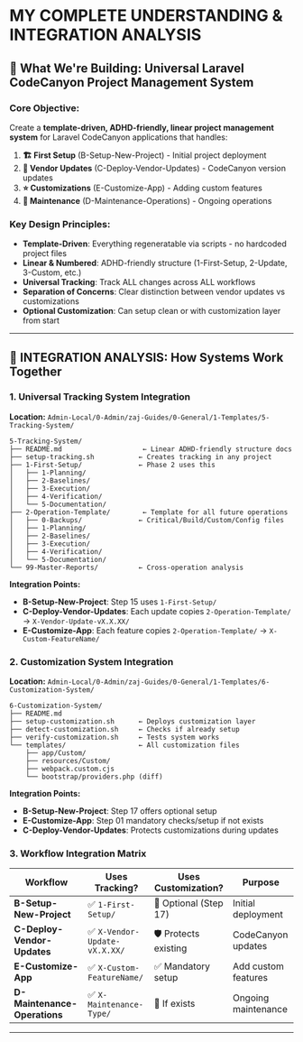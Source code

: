 # **MY COMPLETE UNDERSTANDING & INTEGRATION ANALYSIS**

## **🎯 What We're Building: Universal Laravel CodeCanyon Project Management System**

### **Core Objective:**
Create a **template-driven, ADHD-friendly, linear project management system** for Laravel CodeCanyon applications that handles:

1. **🏗️ First Setup** (B-Setup-New-Project) - Initial project deployment
2. **🔄 Vendor Updates** (C-Deploy-Vendor-Updates) - CodeCanyon version updates  
3. **⭐ Customizations** (E-Customize-App) - Adding custom features
4. **🔧 Maintenance** (D-Maintenance-Operations) - Ongoing operations

### **Key Design Principles:**
- **Template-Driven**: Everything regeneratable via scripts - no hardcoded project files
- **Linear & Numbered**: ADHD-friendly structure (1-First-Setup, 2-Update, 3-Custom, etc.)
- **Universal Tracking**: Track ALL changes across ALL workflows
- **Separation of Concerns**: Clear distinction between vendor updates vs customizations
- **Optional Customization**: Can setup clean or with customization layer from start

---

## **🔗 INTEGRATION ANALYSIS: How Systems Work Together**

### **1. Universal Tracking System Integration**

**Location:** `Admin-Local/0-Admin/zaj-Guides/0-General/1-Templates/5-Tracking-System/`

```
5-Tracking-System/
├── README.md                    ← Linear ADHD-friendly structure docs
├── setup-tracking.sh           ← Creates tracking in any project
├── 1-First-Setup/              ← Phase 2 uses this
│   ├── 1-Planning/
│   ├── 2-Baselines/
│   ├── 3-Execution/
│   ├── 4-Verification/
│   └── 5-Documentation/
├── 2-Operation-Template/        ← Template for all future operations
│   ├── 0-Backups/              ← Critical/Build/Custom/Config files
│   ├── 1-Planning/
│   ├── 2-Baselines/
│   ├── 3-Execution/
│   ├── 4-Verification/
│   └── 5-Documentation/
└── 99-Master-Reports/          ← Cross-operation analysis
```

**Integration Points:**
- **B-Setup-New-Project**: Step 15 uses `1-First-Setup/`
- **C-Deploy-Vendor-Updates**: Each update copies `2-Operation-Template/` → `X-Vendor-Update-vX.X.XX/`
- **E-Customize-App**: Each feature copies `2-Operation-Template/` → `X-Custom-FeatureName/`

### **2. Customization System Integration**

**Location:** `Admin-Local/0-Admin/zaj-Guides/0-General/1-Templates/6-Customization-System/`

```
6-Customization-System/
├── README.md
├── setup-customization.sh      ← Deploys customization layer
├── detect-customization.sh     ← Checks if already setup
├── verify-customization.sh     ← Tests system works
└── templates/                  ← All customization files
    ├── app/Custom/
    ├── resources/Custom/
    ├── webpack.custom.cjs
    └── bootstrap/providers.php (diff)
```

**Integration Points:**
- **B-Setup-New-Project**: Step 17 offers optional setup
- **E-Customize-App**: Step 01 mandatory checks/setup if not exists
- **C-Deploy-Vendor-Updates**: Protects customizations during updates

### **3. Workflow Integration Matrix**

| Workflow | Uses Tracking? | Uses Customization? | Purpose |
|----------|---------------|-------------------|---------|
| **B-Setup-New-Project** | ✅ `1-First-Setup/` | 🔄 Optional (Step 17) | Initial deployment |
| **C-Deploy-Vendor-Updates** | ✅ `X-Vendor-Update-vX.X.XX/` | 🛡️ Protects existing | CodeCanyon updates |
| **E-Customize-App** | ✅ `X-Custom-FeatureName/` | ✅ Mandatory setup | Add custom features |
| **D-Maintenance-Operations** | ✅ `X-Maintenance-Type/` | 🔄 If exists | Ongoing maintenance |

---
